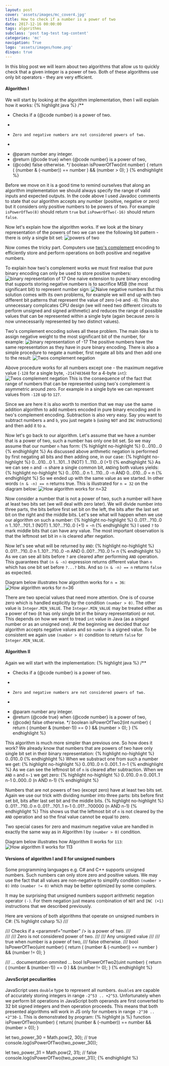 ```yaml
---
layout: post
cover: 'assets/images/mc_cover4.jpg'
title: How to check if a number is a power of two
date: 2017-12-16 00:00:00
tags: algorithms 
subclass: 'post tag-test tag-content'
categories: 'mc'
navigation: True
logo: 'assets/images/home.png'
disqus: true
---
```


In this blog post we will learn about two algorithms that
allow us to quickly check that a given integer is
a power of two. 
Both of these algorithms use only bit operators - they are
very efficient.

#### Algorithm I

We will start by looking at the algorithm implementation,
then I will explain how it works:
{% highlight java %}
/**
 * Checks if a {@code number} is a power of two.
 * <p>
 *     Zero and negative numbers are not considered powers of two.
 * </p>
 * @param number any integer.
 * @return {@code true} when {@code number} is a power of two,
 *  {@code} false otherwise.
 */
boolean isPowerOfTwo(int number) {
    return 
        ( (number & (-number)) == number ) && 
        (number > 0);
}
{% endhighlight %}

Before we move on it is a good time to remind ourselves that
along an algorithm implementation we 
should always specify the range of valid inputs 
and expected outputs.
In the code above I used Javadoc comments to state that our algorithm
accepts any number (positive, negative or zero) but it
considers only positive numbers to be powers of two.
For example `isPowerOfTwo(8)` should return `true` but 
`isPowerOfTwo(-16)` should return `false`.

Now let's explain how the algorithm works.
If we look at the binary representation of the powers of
two we can see the following bit pattern - there is
only a single bit set:
![powers of two](assets/images/2017-12-16/powers_of_two.svg)

Now comes the tricky part. Computers use 
[two's complement](https://en.wikipedia.org/wiki/Two%27s_complement)
encoding to efficiently store 
and perform operations on both positive and negative numbers.

To explain how two's complement works we must first 
realise that pure binary encoding can only be used 
to store positive numbers:
![binary representation of 17](assets/images/2017-12-16/b_17.svg)
One naive extension to pure binary encoding that supports
storing negative numbers is to
sacrifice MSB (the most significant bit) to represent number sign:
![Naive negative numbers](assets/images/2017-12-16/bsgn.svg)
But this solution comes with its own problems,
for example we will end up with two different
bit patterns that represent the value of zero (`+0` and `-0`).
This also unnecessary complicates CPU design 
(we will need two different circuits to perform unsigned and signed
arithmetic) and reduces the range of
possible values that can be represented within a single byte
(again because zero is now unnecessarily 
represented by two distinct values).

Two's complement encoding solves all these problem.
The main idea is to assign negative weight to the most significant
bit of the number, for example:
![binary representation of -17](assets/images/2017-12-16/u2_17.svg)
The positive numbers have the same representation as they have in
pure binary encoding. There is also a simple procedure to negate a number,
first negate all bits and then add one to the result:
![Twos complement negation](assets/images/2017-12-16/u2_neg.svg)

Above procedure works for all numbers except one - the maximum negative
value (`-128` for a single byte, `-2147483648` for a 4-byte `int`):
![Twos complement negation](assets/images/2017-12-16/u2_min.svg)
This is the consequence of the fact that 
range of numbers that can be represented using two's complement
is asymmetric around zero. For example in a single byte we can
represent values from `-128` up to `127`.

Since we are here it is also worth to mention that we may use
the same addition algorithm to add numbers encoded in pure
binary encoding and in two's complement encoding.
Subtraction is also very easy. Say you want to subtract 
numbers `a` and `b`, you just negate `b` 
(using `NOT` and `INC` instructions) 
and then add it to `a`.

Now let's go back to our algorithm.
Let's assume that we have a number that is a power of two,
such a number has only one bit set. So we may assume that
our number `n` has form:
{% highlight no-highlight %}
0...010...0
{% endhighlight %}
As discussed above arithmetic negation is performed by first negating all
bits and then adding one, in our case:
{% highlight no-highlight %}
0...010...0
1...101...1 (NOT)
1...110...0 (+1)
{% endhighlight %}
As we can see `n` and `-n` share a single common bit, `AND`ing both
values yields:
{% highlight no-highlight %}
0...010...0  n
1...110...0 -n
AND
0...010...0 = n
{% endhighlight %}
So we ended up with the same value as we started. 
In other words `(n & -n) == n` returns true.
This is illustrated for `n = 32` on the diagram below:
![How algorithm works for n=32](assets/images/2017-12-16/a1_w.svg)

Now consider a number that is not a power of two, such a number
will have at least two bits set (we will deal with zero later).
We will divide number into three parts, the bits before first set
bit on the left, the bits after the last set bit on the right and the
middle bits. 
Let's see what will happen when we use our algorithm on such a number:
{% highlight no-highlight %}
0..01?...?10..0 n
1..10?...?01..1 (NOT)
1..10?...?10..0 (+1) = -n
{% endhighlight %}
I used `?` to mark middle bits that can have any value.
The most important observation is that the leftmost set bit 
in `n` is cleared after negation.

Now let's see what will be returned by `AND`:
{% highlight no-highlight %}
0..01?...?10..0  n
1..10?...?10..0 -n
AND
0..00?...?10..0 != n
{% endhighlight %}
As we can see all bits before `?` are cleared after performing `AND`
operation. This guarantees that `(n & -n)` expression returns
different value than `n` which has one bit set before `?...?` bits.
And so `(n & -n) == n` returns `false` as expected.

Diagram below illustrates how algorithm works for `n = 36`:
![How algorithm works for n=36](assets/images/2017-12-16/a1_w2.svg)

There are two special values that need more attention.
One is of course zero which is handled explicitly by the condition
`(number > 0)`. The other value is `Integer.MIN_VALUE`.
The `Integer.MIN_VALUE` may be treated either as a power of two
(it has only single bit in the binary representation) or not. 
This depends on how we want to tread `int` value in Java 
(as a singed number or as an unsigned one).
At the beginning we decided that our algorithm accepts negative values
and so `number` is a signed value.
To be consistent we again use `(number > 0)` condition to return
`false` for `Integer.MIN_VALUE`.

#### Algorithm II

Again we will start with the implementation:
{% highlight java %}
/**
 * Checks if a {@code number} is a power of two.
 * <p>
 *     Zero and negative numbers are not considered powers of two.
 * </p>
 * @param number any integer.
 * @return {@code true} when {@code number} is a power of two,
 *  {@code} false otherwise.
 */
boolean isPowerOfTwo2(int number) {
    return 
        ( (number & (number-1)) == 0 ) && 
        (number > 0);
}
{% endhighlight %}

This algorithm is much more simpler than previous one.
So how does it work?
We already know that numbers that are powers of two
have only single bit set in their binary representation:
{% highlight no-highlight %}
0..010..0
{% endhighlight %}
When we substract one from such a number we get:
{% highlight no-highlight %}
0..010..0 n
0..001..1 n-1
{% endhighlight %}
As we can see the leftmost bit of `n` is cleared
after subtraction. When we `AND` `n` and `n-1` 
we get zero:
{% highlight no-highlight %}
0..010..0 n
0..001..1 n-1
0..000..0 (n AND n-1)
{% endhighlight %}

Numbers that are not powers of two (except zero)
have at least two bits set. Again we use our trick
with dividing number into three parts:
bits before first set bit, bits after last set bit and
the middle bits.
{% highlight no-highlight %}
0..01?...?10..0 n
0..01?...?01..1 n-1
0..01?...?00000 (n AND n-1)
{% endhighlight %}
This shows us that the leftmost bit of `n` is not cleared by the `AND`
operation and so the final value cannot be equal to zero.

Two special cases for zero and maximum negative value are
handled in exactly the same way as in Algorithm I by `(number > 0)`
condition.

Diagram below illustrates how Algorithm II works for `113`:
![How algorithm II works for 113](assets/images/2017-12-16/a2_w.svg)

#### Versions of algorithm I and II for unsigned numbers

Some programming languages e.g. C\# and C++ supports
unsigned numbers. Such numbers can only store zero and positive values.
We may use the fact that all values are non-negative to
simplify condition `(number > 0)` into `(number != 0)` which
may be better optimized by some compilers.

It may be surprising that unsigned numbers support 
arithmetic negation operator `(-)`.
For them negation just means combination of `NOT` and `INC (+1)`
instructions that we described previously.

Here are versions of both algorithms that operate on unsigned
numbers in C\#:
{% highlight csharp %}
/// <summary>
///     Checks if a <paramref="number" /> is a power of two.
/// </summary>
/// <remarks>
///     Zero is not considered power of two.
/// </remarks>
/// <param name="number">Any unsigned value</param>
/// <returns>
///     <c>true</c> when <c>number</c> is a power of two,
///     <c>false</c> otherwise.
/// </returns>
bool IsPowerOfTwo(uint number) {
    return
        ( (number & (-number)) == number ) &&
        (number != 0);
}

/// ... documentation ommited ...
bool IsPowerOfTwo2(uint number) {
    return 
        ( (number & (number-1)) == 0 ) && 
        (number != 0);
}
{% endhighlight %}

#### JavsScript peculiarities

JavaScript uses `double` type to represent all numbers.
`double`s are capable of accurately storing integers in range
`-2^53 .. +2^53`. Unfortunately when we perform bit operations
in JavaScript
both operands are first converted to 32 bit signed integers and
then operation proceeds.
This means that both presented algorithms will work in JS only 
for numbers in range `-2^30 .. +2^30-1`.
This is demonstrated by program:
{% highlight js %}
function isPowerOfTwo(number) {
  return( 
    (number & (-number)) == number &&
    (number > 0));
}

let two_power_30 = Math.pow(2, 30);
// true
console.log(isPowerOfTwo(two_power_30));

let two_power_31 = Math.pow(2, 31);
// false
console.log(isPowerOfTwo(two_power_31));
{% endhighlight %}


